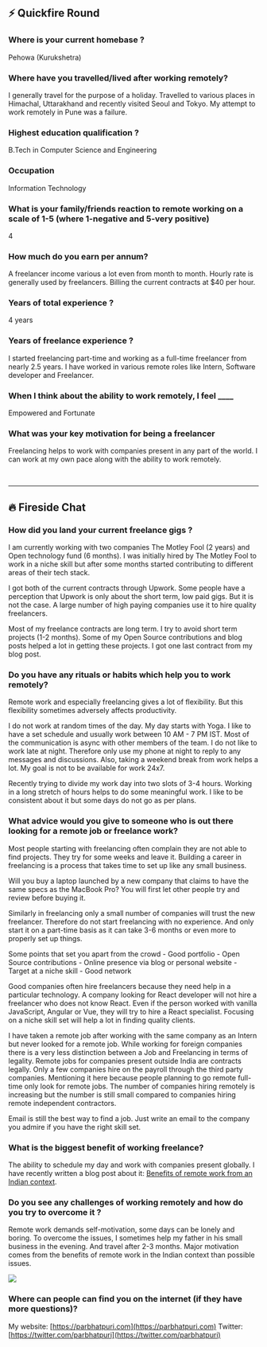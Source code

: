 ##  ⚡️ Quickfire Round

### Where is your current homebase ?

Pehowa (Kurukshetra)

### Where have you travelled/lived after working remotely?

I generally travel for the purpose of a holiday. Travelled to various places in Himachal, Uttarakhand and recently visited Seoul and Tokyo. My attempt to work remotely in Pune was a failure.

### Highest education qualification ?

B.Tech in Computer Science and Engineering

### Occupation

Information Technology

### What is your family/friends reaction to remote working on a scale of 1-5 (where 1-negative and 5-very positive)

4

### How much do you earn per annum?

A freelancer income various a lot even from month to month. Hourly rate is generally used by freelancers. Billing the current contracts at $40 per hour.

### Years of total experience ?

4 years

### Years of freelance experience ?

I started freelancing part-time and working as a full-time freelancer from nearly 2.5 years. I have worked in various remote roles like Intern, Software developer and Freelancer.

### When I think about the ability to work remotely, I feel \_\_\_\_

Empowered and Fortunate

### What was your key motivation for being a freelancer

Freelancing helps to work with companies present in any part of the world. I can work at my own pace along with the ability to work remotely.

 

* * *

## 🔥 Fireside Chat

### How did you land your current freelance gigs ?

I am currently working with two companies The Motley Fool (2 years) and Open technology fund (6 months). I was initially hired by The Motley Fool to work in a niche skill but after some months started contributing to different areas of their tech stack.

I got both of the current contracts through Upwork. Some people have a perception that Upwork is only about the short term, low paid gigs. But it is not the case. A large number of high paying companies use it to hire quality freelancers.

Most of my freelance contracts are long term. I try to avoid short term projects (1-2 months). Some of my Open Source contributions and blog posts helped a lot in getting these projects. I got one last contract from my blog post.

### Do you have any rituals or habits which help you to work remotely?

Remote work and especially freelancing gives a lot of flexibility. But this flexibility sometimes adversely affects productivity.

I do not work at random times of the day. My day starts with Yoga. I like to have a set schedule and usually work between 10 AM - 7 PM IST. Most of the communication is async with other members of the team. I do not like to work late at night. Therefore only use my phone at night to reply to any messages and discussions. Also, taking a weekend break from work helps a lot. My goal is not to be available for work 24x7.

Recently trying to divide my work day into two slots of 3-4 hours. Working in a long stretch of hours helps to do some meaningful work. I like to be consistent about it but some days do not go as per plans.

### What advice would you give to someone who is out there looking for a remote job or freelance work?

Most people starting with freelancing often complain they are not able to find projects. They try for some weeks and leave it. Building a career in freelancing is a process that takes time to set up like any small business.

Will you buy a laptop launched by a new company that claims to have the same specs as the MacBook Pro? You will first let other people try and review before buying it.

Similarly in freelancing only a small number of companies will trust the new freelancer. Therefore do not start freelancing with no experience. And only start it on a part-time basis as it can take 3-6 months or even more to properly set up things.

Some points that set you apart from the crowd - Good portfolio - Open Source contributions - Online presence via blog or personal website - Target at a niche skill - Good network

Good companies often hire freelancers because they need help in a particular technology. A company looking for React developer will not hire a freelancer who does not know React. Even if the person worked with vanilla JavaScript, Angular or Vue, they will try to hire a React specialist. Focusing on a niche skill set will help a lot in finding quality clients.

I have taken a remote job after working with the same company as an Intern but never looked for a remote job. While working for foreign companies there is a very less distinction between a Job and Freelancing in terms of legality. Remote jobs for companies present outside India are contracts legally. Only a few companies hire on the payroll through the third party companies. Mentioning it here because people planning to go remote full-time only look for remote jobs. The number of companies hiring remotely is increasing but the number is still small compared to companies hiring remote independent contractors.

Email is still the best way to find a job. Just write an email to the company you admire if you have the right skill set.

### What is the biggest benefit of working freelance?

The ability to schedule my day and work with companies present globally. I have recently written a blog post about it: [Benefits of remote work from an Indian context](https://parbhatpuri.com/benefits-of-remote-work-from-an-indian-context.html).

### Do you see any challenges of working remotely and how do you try to overcome it ?

Remote work demands self-motivation, some days can be lonely and boring. To overcome the issues, I sometimes help my father in his small business in the evening. And travel after 2-3 months. Major motivation comes from the benefits of remote work in the Indian context than possible issues.

![](/interviews/parbhat_profile-768x1024.jpg)

### Where can people can find you on the internet (if they have more questions)?

My website: [https://parbhatpuri.com](https://parbhatpuri.com) Twitter: [https://twitter.com/parbhatpuri](https://twitter.com/parbhatpuri)
